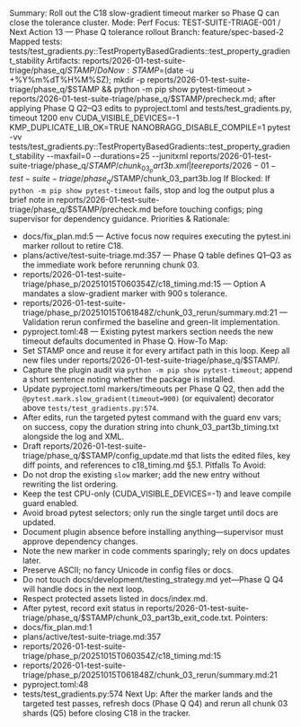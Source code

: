 Summary: Roll out the C18 slow-gradient timeout marker so Phase Q can close the tolerance cluster.
Mode: Perf
Focus: TEST-SUITE-TRIAGE-001 / Next Action 13 — Phase Q tolerance rollout
Branch: feature/spec-based-2
Mapped tests: tests/test_gradients.py::TestPropertyBasedGradients::test_property_gradient_stability
Artifacts: reports/2026-01-test-suite-triage/phase_q/$STAMP/
Do Now: STAMP=$(date -u +%Y%m%dT%H%M%SZ); mkdir -p reports/2026-01-test-suite-triage/phase_q/$STAMP && python -m pip show pytest-timeout > reports/2026-01-test-suite-triage/phase_q/$STAMP/precheck.md; after applying Phase Q Q2–Q3 edits to pyproject.toml and tests/test_gradients.py, timeout 1200 env CUDA_VISIBLE_DEVICES=-1 KMP_DUPLICATE_LIB_OK=TRUE NANOBRAGG_DISABLE_COMPILE=1 pytest -vv tests/test_gradients.py::TestPropertyBasedGradients::test_property_gradient_stability --maxfail=0 --durations=25 --junitxml reports/2026-01-test-suite-triage/phase_q/$STAMP/chunk_03_part3b.xml | tee reports/2026-01-test-suite-triage/phase_q/$STAMP/chunk_03_part3b.log
If Blocked: If `python -m pip show pytest-timeout` fails, stop and log the output plus a brief note in reports/2026-01-test-suite-triage/phase_q/$STAMP/precheck.md before touching configs; ping supervisor for dependency guidance.
Priorities & Rationale:
- docs/fix_plan.md:5 — Active focus now requires executing the pytest.ini marker rollout to retire C18.
- plans/active/test-suite-triage.md:357 — Phase Q table defines Q1–Q3 as the immediate work before rerunning chunk 03.
- reports/2026-01-test-suite-triage/phase_p/20251015T060354Z/c18_timing.md:15 — Option A mandates a slow-gradient marker with 900 s tolerance.
- reports/2026-01-test-suite-triage/phase_p/20251015T061848Z/chunk_03_rerun/summary.md:21 — Validation rerun confirmed the baseline and green-lit implementation.
- pyproject.toml:48 — Existing pytest markers section needs the new timeout defaults documented in Phase Q.
How-To Map:
- Set STAMP once and reuse it for every artifact path in this loop. Keep all new files under reports/2026-01-test-suite-triage/phase_q/$STAMP/.
- Capture the plugin audit via `python -m pip show pytest-timeout`; append a short sentence noting whether the package is installed.
- Update pyproject.toml markers/timeouts per Phase Q Q2, then add the `@pytest.mark.slow_gradient(timeout=900)` (or equivalent) decorator above `tests/test_gradients.py:574`.
- After edits, run the targeted pytest command with the guard env vars; on success, copy the duration string into chunk_03_part3b_timing.txt alongside the log and XML.
- Draft reports/2026-01-test-suite-triage/phase_q/$STAMP/config_update.md that lists the edited files, key diff points, and references to c18_timing.md §5.1.
Pitfalls To Avoid:
- Do not drop the existing `slow` marker; add the new entry without rewriting the list ordering.
- Keep the test CPU-only (CUDA_VISIBLE_DEVICES=-1) and leave compile guard enabled.
- Avoid broad pytest selectors; only run the single target until docs are updated.
- Document plugin absence before installing anything—supervisor must approve dependency changes.
- Note the new marker in code comments sparingly; rely on docs updates later.
- Preserve ASCII; no fancy Unicode in config files or docs.
- Do not touch docs/development/testing_strategy.md yet—Phase Q Q4 will handle docs in the next loop.
- Respect protected assets listed in docs/index.md.
- After pytest, record exit status in reports/2026-01-test-suite-triage/phase_q/$STAMP/chunk_03_part3b_exit_code.txt.
Pointers:
- docs/fix_plan.md:1
- plans/active/test-suite-triage.md:357
- reports/2026-01-test-suite-triage/phase_p/20251015T060354Z/c18_timing.md:15
- reports/2026-01-test-suite-triage/phase_p/20251015T061848Z/chunk_03_rerun/summary.md:21
- pyproject.toml:48
- tests/test_gradients.py:574
Next Up: After the marker lands and the targeted test passes, refresh docs (Phase Q Q4) and rerun all chunk 03 shards (Q5) before closing C18 in the tracker.
